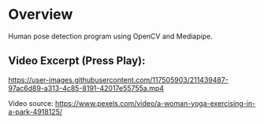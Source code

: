 # Overview

Human pose detection program using OpenCV and Mediapipe.


## Video Excerpt (Press Play):


https://user-images.githubusercontent.com/117505903/211439487-97ac6d89-a313-4c85-8191-42017e55755a.mp4

Video source: https://www.pexels.com/video/a-woman-yoga-exercising-in-a-park-4918125/
